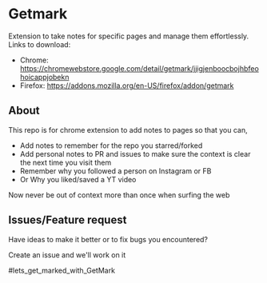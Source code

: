 # Getmark
Extension to take notes for specific pages and manage them effortlessly.
Links to download: 
- Chrome: https://chromewebstore.google.com/detail/getmark/jjigjenboocbojhbfeohoicappjobekn
- Firefox: https://addons.mozilla.org/en-US/firefox/addon/getmark

## About
This repo is for chrome extension to add notes to pages so that you can, 
- Add notes to remember for the repo you starred/forked
- Add personal notes to PR and issues to make sure the context is clear the next time you visit them
- Remember why you followed a person on Instagram or FB
- Or Why you liked/saved a YT video

Now never be out of context more than once when surfing the web

## Issues/Feature request
Have ideas to make it better or to fix bugs you encountered?

Create an issue and we'll work on it

#lets_get_marked_with_GetMark
